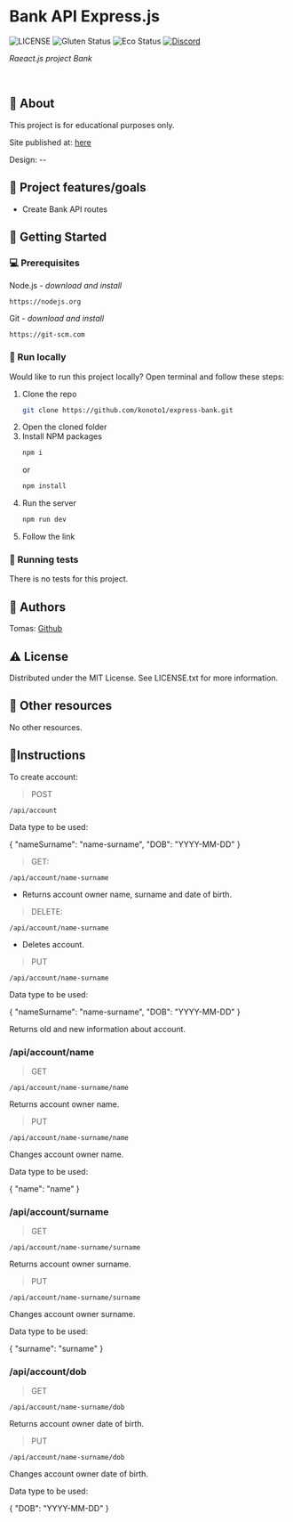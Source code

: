 # Bank API Express.js

![LICENSE](https://img.shields.io/badge/license-MIT-blue.svg?style=flat-square)
![Gluten Status](https://img.shields.io/badge/Gluten-Free-green.svg)
![Eco Status](https://img.shields.io/badge/ECO-Friendly-green.svg)
[![Discord](https://discord.com/api/guilds/571393319201144843/widget.png)](https://discord.gg/dRwW4rw)

_Raeact.js project Bank_

<br>

## 🌟 About

This project is for educational purposes only.

Site published at: [here](https://github.com/konoto1/express-bank)

Design: --

## 🎯 Project features/goals

-   Create Bank API routes

## 🧰 Getting Started

### 💻 Prerequisites

Node.js - _download and install_

```
https://nodejs.org
```

Git - _download and install_

```
https://git-scm.com
```

### 🏃 Run locally

Would like to run this project locally? Open terminal and follow these steps:

1. Clone the repo
    ```sh
    git clone https://github.com/konoto1/express-bank.git
    ```
2. Open the cloned folder
3. Install NPM packages
    ```sh
    npm i
    ```
    or
    ```sh
    npm install
    ```
4. Run the server
    ```sh
    npm run dev
    ```
5. Follow the link

### 🧪 Running tests

There is no tests for this project.

## 🎅 Authors

Tomas: [Github](https://github.com/konoto1)

## ⚠️ License

Distributed under the MIT License. See LICENSE.txt for more information.

## 🔗 Other resources

No other resources.

## 📝Instructions

To create account:

> POST

```
/api/account
```

Data type to be used:

{
"nameSurname": "name-surname",
"DOB": "YYYY-MM-DD"
}

> GET:

```
/api/account/name-surname
```

-   Returns account owner name, surname and date of birth.

> DELETE:

```
/api/account/name-surname
```

-   Deletes account.

> PUT

```
/api/account/name-surname
```

Data type to be used:

{
"nameSurname": "name-surname",
"DOB": "YYYY-MM-DD"
}

Returns old and new information about account.

### /api/account/name

> GET

```
/api/account/name-surname/name
```

Returns account owner name.

> PUT

```
/api/account/name-surname/name
```

Changes account owner name.

Data type to be used:

{
"name": "name"
}

### /api/account/surname

> GET

```
/api/account/name-surname/surname
```

Returns account owner surname.

> PUT

```
/api/account/name-surname/surname
```

Changes account owner surname.

Data type to be used:

{
"surname": "surname"
}

### /api/account/dob

> GET

```
/api/account/name-surname/dob
```

Returns account owner date of birth.

> PUT

```
/api/account/name-surname/dob
```

Changes account owner date of birth.

Data type to be used:

{
"DOB": "YYYY-MM-DD"
}
